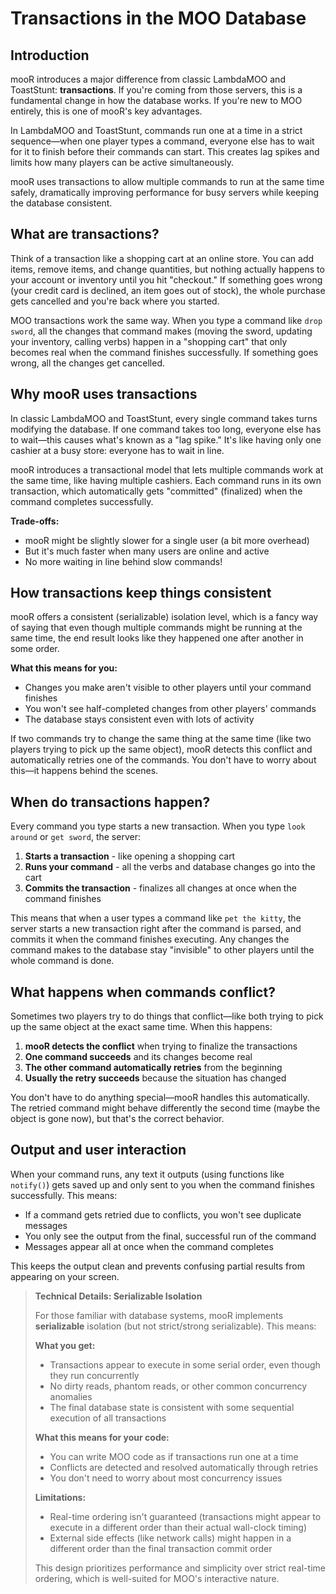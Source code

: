 # Transactions in the MOO Database

## Introduction

mooR introduces a major difference from classic LambdaMOO and ToastStunt: **transactions**. If you're coming from those servers, this is a fundamental change in how the database works. If you're new to MOO entirely, this is one of mooR's key advantages.

In LambdaMOO and ToastStunt, commands run one at a time in a strict sequence—when one player types a command, everyone else has to wait for it to finish before their commands can start. This creates lag spikes and limits how many players can be active simultaneously.

mooR uses transactions to allow multiple commands to run at the same time safely, dramatically improving performance for busy servers while keeping the database consistent.

## What are transactions?

Think of a transaction like a shopping cart at an online store. You can add items, remove items, and change quantities, but nothing actually happens to your account or inventory until you hit "checkout." If something goes wrong (your credit card is declined, an item goes out of stock), the whole purchase gets cancelled and you're back where you started.

MOO transactions work the same way. When you type a command like `drop sword`, all the changes that command makes (moving the sword, updating your inventory, calling verbs) happen in a "shopping cart" that only becomes real when the command finishes successfully. If something goes wrong, all the changes get cancelled.

## Why mooR uses transactions

In classic LambdaMOO and ToastStunt, every single command takes turns modifying the database. If one command takes too long, everyone else has to wait—this causes what's known as a "lag spike." It's like having only one cashier at a busy store: everyone has to wait in line.

mooR introduces a transactional model that lets multiple commands work at the same time, like having multiple cashiers. Each command runs in its own transaction, which automatically gets "committed" (finalized) when the command completes successfully.

**Trade-offs:**
- mooR might be slightly slower for a single user (a bit more overhead)
- But it's much faster when many users are online and active
- No more waiting in line behind slow commands!

## How transactions keep things consistent

mooR offers a consistent (serializable) isolation level, which is a fancy way of saying that even though multiple commands might be running at the same time, the end result looks like they happened one after another in some order.

**What this means for you:**
- Changes you make aren't visible to other players until your command finishes
- You won't see half-completed changes from other players' commands
- The database stays consistent even with lots of activity

If two commands try to change the same thing at the same time (like two players trying to pick up the same object), mooR detects this conflict and automatically retries one of the commands. You don't have to worry about this—it happens behind the scenes.

## When do transactions happen?

Every command you type starts a new transaction. When you type `look around` or `get sword`, the server:

1. **Starts a transaction** - like opening a shopping cart
2. **Runs your command** - all the verbs and database changes go into the cart
3. **Commits the transaction** - finalizes all changes at once when the command finishes

This means that when a user types a command like `pet the kitty`, the server starts a new transaction right after the command is parsed, and commits it when the command finishes executing. Any changes the command makes to the database stay "invisible" to other players until the whole command is done.

## What happens when commands conflict?

Sometimes two players try to do things that conflict—like both trying to pick up the same object at the exact same time. When this happens:

1. **mooR detects the conflict** when trying to finalize the transactions
2. **One command succeeds** and its changes become real
3. **The other command automatically retries** from the beginning
4. **Usually the retry succeeds** because the situation has changed

You don't have to do anything special—mooR handles this automatically. The retried command might behave differently the second time (maybe the object is gone now), but that's the correct behavior.

## Output and user interaction

When your command runs, any text it outputs (using functions like `notify()`) gets saved up and only sent to you when the command finishes successfully. This means:

- If a command gets retried due to conflicts, you won't see duplicate messages
- You only see the output from the final, successful run of the command
- Messages appear all at once when the command completes

This keeps the output clean and prevents confusing partial results from appearing on your screen.

> **Technical Details: Serializable Isolation**
>
> For those familiar with database systems, mooR implements **serializable** isolation (but not strict/strong serializable). This means:
>
> **What you get:**
> - Transactions appear to execute in some serial order, even though they run concurrently
> - No dirty reads, phantom reads, or other common concurrency anomalies
> - The final database state is consistent with some sequential execution of all transactions
>
> **What this means for your code:**
> - You can write MOO code as if transactions run one at a time
> - Conflicts are detected and resolved automatically through retries
> - You don't need to worry about most concurrency issues
>
> **Limitations:**
> - Real-time ordering isn't guaranteed (transactions might appear to execute in a different order than their actual wall-clock timing)
> - External side effects (like network calls) might happen in a different order than the final transaction commit order
>
> This design prioritizes performance and simplicity over strict real-time ordering, which is well-suited for MOO's interactive nature.